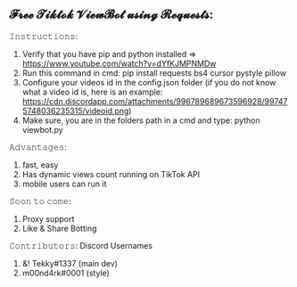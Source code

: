 𝓕𝓻𝓮𝓮 𝓣𝓲𝓴𝓽𝓸𝓴 𝓥𝓲𝓮𝔀𝓑𝓸𝓽 𝓾𝓼𝓲𝓷𝓰 𝓡𝓮𝓺𝓾𝓮𝓼𝓽𝓼:
---------------------------------------------


𝙸𝚗𝚜𝚝𝚛𝚞𝚌𝚝𝚒𝚘𝚗𝚜:
1. Verify that you have pip and python installed => https://www.youtube.com/watch?v=dYfKJMPNMDw
2. Run this command in cmd: pip install requests bs4 cursor pystyle pillow
3. Configure your videos id in the config.json folder
(if you do not know what a video id is, here is an example: https://cdn.discordapp.com/attachments/996789689673596928/997475748036235315/videoid.png)
4. Make sure, you are in the folders path in a cmd and type: python viewbot.py

𝙰𝚍𝚟𝚊𝚗𝚝𝚊𝚐𝚎𝚜:
1.  fast, easy
2.  Has dynamic views count running on TikTok API
3.  mobile users can run it

𝚂𝚘𝚘𝚗 𝚝𝚘 𝚌𝚘𝚖𝚎:
1. Proxy support
2. Like & Share Botting

𝙲𝚘𝚗𝚝𝚛𝚒𝚋𝚞𝚝𝚘𝚛𝚜:
Discord Usernames
1. &! Tekky#1337 (main dev)
1. m00nd4rk#0001 (style)
